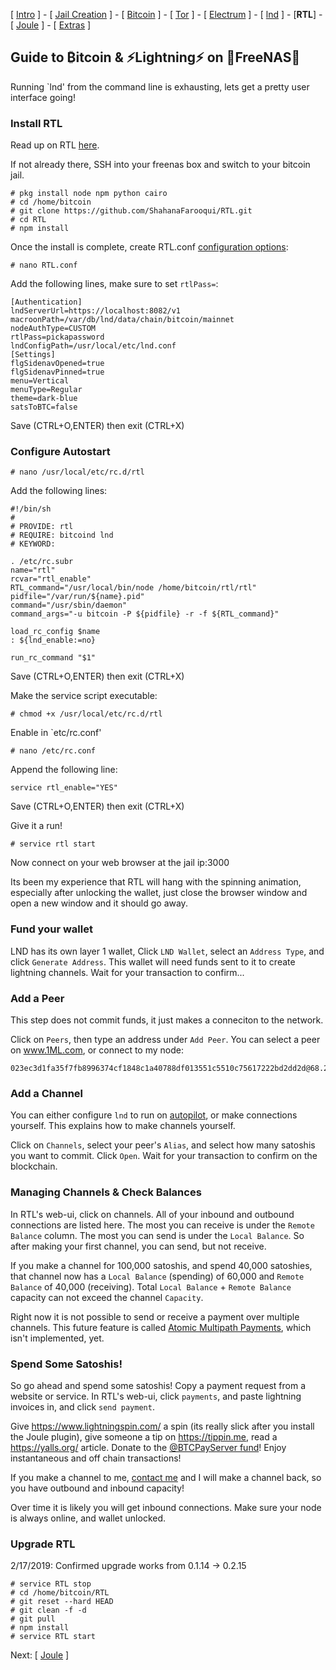 [ [Intro](README.md) ] - [ [Jail Creation](freenas_1_jail_creation.md) ] - [ [Bitcoin](freenas_2_bitcoin.md) ] - [ [Tor](freenas_3_tor.md) ] - [ [Electrum](freenas_4_electrum.md) ] - [ [lnd](freenas_5_lnd.md) ] - [**RTL**] - [ [Joule](freenas_7_joule.md) ] - [ [Extras](extras.md) ]

## Guide to ₿itcoin & ⚡Lightning️⚡ on 🦈FreeNAS🦈

Running `lnd' from the command line is exhausting, lets get a pretty user interface going!

### Install RTL
Read up on RTL [here](https://github.com/ShahanaFarooqui/RTL).

If not already there, SSH into your freenas box and switch to your bitcoin jail.

```
# pkg install node npm python cairo
# cd /home/bitcoin
# git clone https://github.com/ShahanaFarooqui/RTL.git
# cd RTL
# npm install
```
Once the install is complete, create RTL.conf [configuration options](https://github.com/ShahanaFarooqui/RTL/blob/master/Application_configurations):
```
# nano RTL.conf
```
Add the following lines, make sure to set `rtlPass=`:
```
[Authentication]
lndServerUrl=https://localhost:8082/v1
macroonPath=/var/db/lnd/data/chain/bitcoin/mainnet
nodeAuthType=CUSTOM
rtlPass=pickapassword
lndConfigPath=/usr/local/etc/lnd.conf
[Settings]
flgSidenavOpened=true
flgSidenavPinned=true
menu=Vertical
menuType=Regular
theme=dark-blue
satsToBTC=false
```
Save (CTRL+O,ENTER) then exit (CTRL+X)

### Configure Autostart
```
# nano /usr/local/etc/rc.d/rtl
```
Add the following lines:
```
#!/bin/sh
#
# PROVIDE: rtl
# REQUIRE: bitcoind lnd
# KEYWORD:

. /etc/rc.subr
name="rtl"
rcvar="rtl_enable"
RTL_command="/usr/local/bin/node /home/bitcoin/rtl/rtl"
pidfile="/var/run/${name}.pid"
command="/usr/sbin/daemon"
command_args="-u bitcoin -P ${pidfile} -r -f ${RTL_command}"

load_rc_config $name
: ${lnd_enable:=no}

run_rc_command "$1"
```
Save (CTRL+O,ENTER) then exit (CTRL+X)

Make the service script executable:
```
# chmod +x /usr/local/etc/rc.d/rtl
```
Enable in `etc/rc.conf'
```
# nano /etc/rc.conf
```
Append the following line:
```
service rtl_enable="YES"
```
Save (CTRL+O,ENTER) then exit (CTRL+X)

Give it a run!
```
# service rtl start
```

Now connect on your web browser at the jail ip:3000

Its been my experience that RTL will hang with the spinning animation, especially after unlocking the wallet, just close the browser window and open a new window and it should go away.

### Fund your wallet
LND has its own layer 1 wallet, Click `LND Wallet`, select an `Address Type`, and click `Generate Address`. This wallet will need funds sent to it to create lightning channels. Wait for your transaction to confirm...

### Add a Peer
This step does not commit funds, it just makes a conneciton to the network.

Click on `Peers`, then type an address under `Add Peer`. You can select a peer on www.1ML.com, or connect to my node:
```
023ec3d1fa35f7fb8996374cf1848c1a40788df013551c5510c75617222bd2dd2d@68.234.70.195:9735
```

### Add a Channel
You can either configure `lnd` to run on [autopilot](https://github.com/lightningnetwork/lnd/blob/master/sample-lnd.conf), or make connections yourself. This explains how to make channels yourself.

Click on `Channels`, select your peer's `Alias`, and select how many satoshis you want to commit. Click `Open`. Wait for your transaction to confirm on the blockchain.

### Managing Channels & Check Balances
In RTL's web-ui, click on channels. All of your inbound and outbound connections are listed here. The most you can receive is under the `Remote Balance` column. The most you can send is under the `Local Balance`. So after making your first channel, you can send, but not receive.

If you make a channel for 100,000 satoshis, and spend 40,000 satoshies, that channel now has a `Local Balance` (spending) of 60,000 and `Remote Balance` of 40,000 (receiving). Total `Local Balance` + `Remote Balance` capacity can not exceed the channel `Capacity`.

Right now it is not possible to send or receive a payment over multiple channels. This future feature is called [Atomic Multipath Payments](https://medium.com/coinmonks/specific-fee-routing-for-multi-path-payments-in-lightning-networks-b0e662c79819), which isn't implemented, yet.

### Spend Some Satoshis!
So go ahead and spend some satoshis! Copy a payment request from a website or service. In RTL's web-ui, click `payments`, and paste lightning invoices in, and click `send payment`.

Give https://www.lightningspin.com/ a spin (its really slick after you install the Joule plugin), give someone a tip on https://tippin.me, read a https://yalls.org/ article. Donate to the [@BTCPayServer fund](https://t.co/FbCF1rtPvY)! Enjoy instantaneous and off chain transactions!

If you make a channel to me, [contact me](README.md) and I will make a channel back, so you have outbound and inbound capacity!

Over time it is likely you will get inbound connections. Make sure your node is always online, and wallet unlocked.

### Upgrade RTL
2/17/2019: Confirmed upgrade works from 0.1.14 -> 0.2.15
```
# service RTL stop
# cd /home/bitcoin/RTL
# git reset --hard HEAD
# git clean -f -d
# git pull
# npm install
# service RTL start
```


Next: [ [Joule](freenas_7_joule.md) ]
